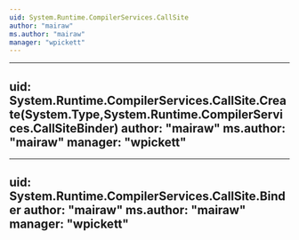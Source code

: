 ```yaml
---
uid: System.Runtime.CompilerServices.CallSite
author: "mairaw"
ms.author: "mairaw"
manager: "wpickett"
---
```


---
uid: System.Runtime.CompilerServices.CallSite.Create(System.Type,System.Runtime.CompilerServices.CallSiteBinder)
author: "mairaw"
ms.author: "mairaw"
manager: "wpickett"
---

---
uid: System.Runtime.CompilerServices.CallSite.Binder
author: "mairaw"
ms.author: "mairaw"
manager: "wpickett"
---
